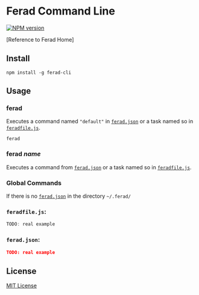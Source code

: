 # Ferad Command Line
[![NPM version][npm-image]][npm-url]

[Reference to Ferad Home]

## Install
```shell
npm install -g ferad-cli
```

## Usage


### ferad
Executes a command named `"default"` in [`ferad.json`] or a task named so in [`feradfile.js`].
```shell
ferad
```

### ferad *name*
Executes a command from [`ferad.json`] or a task named so in  [`feradfile.js`].


### Global Commands
If there is no [`ferad.json`] in the directory `~/.ferad/`

### `feradfile.js`:
```javascript
TODO: real example
```
### `ferad.json`:
```json
TODO: real example
```

## License
[MIT License](https://en.wikipedia.org/wiki/MIT_License)

[npm-url]: https://npmjs.org/package/ferad-cli
[npm-image]: https://img.shields.io/npm/v/ferad-cli.svg

[`ferad.json`]: #feradjson
[`feradfile.js`]: #feradfilejs
